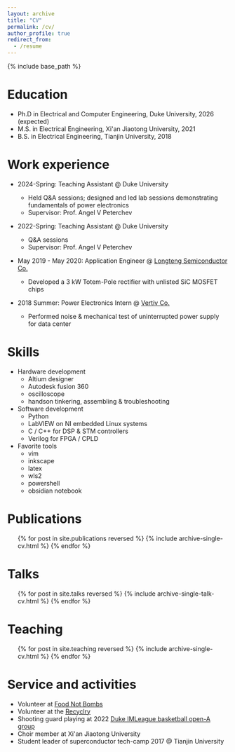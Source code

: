 ```yaml
---
layout: archive
title: "CV"
permalink: /cv/
author_profile: true
redirect_from:
  - /resume
---
```


{% include base_path %}

Education
======
* Ph.D in Electrical and Computer Engineering, Duke University, 2026 (expected)
* M.S. in Electrical Engineering, Xi'an Jiaotong University, 2021
* B.S. in Electrical Engineering, Tianjin University, 2018

Work experience
======
* 2024-Spring: Teaching Assistant @ Duke University
  * Held Q&A sessions; designed and led lab sessions demonstrating fundamentals of power electronics
  * Supervisor: Prof. Angel V Peterchev

* 2022-Spring: Teaching Assistant @ Duke University
  * Q&A sessions
  * Supervisor: Prof. Angel V Peterchev

* May 2019 - May 2020: Application Engineer @ [Longteng Semiconductor Co.](https://www.lonten.cc/)
  * Developed a 3 kW Totem-Pole rectifier with unlisted SiC MOSFET chips

* 2018 Summer: Power Electronics Intern @ [Vertiv Co.](https://www.vertiv.com/en-us/)
  * Performed noise & mechanical test of uninterrupted power supply for data center
  
Skills
======
* Hardware development
  * Altium designer
  * Autodesk fusion 360
  * oscilloscope
  * handson tinkering, assembling & troubleshooting
* Software development
  * Python
  * LabVIEW on NI embedded Linux systems
  * C / C++ for DSP & STM controllers
  * Verilog for FPGA / CPLD
* Favorite tools
  * vim
  * inkscape
  * latex
  * wls2
  * powershell
  * obsidian notebook



Publications
======
  <ul>{% for post in site.publications reversed %}
    {% include archive-single-cv.html %}
  {% endfor %}</ul>
  
Talks
======
  <ul>{% for post in site.talks reversed %}
    {% include archive-single-talk-cv.html  %}
  {% endfor %}</ul>
  
Teaching
======
  <ul>{% for post in site.teaching reversed %}
    {% include archive-single-cv.html %}
  {% endfor %}</ul>
  
Service and activities
======
* Volunteer at [Food Not Bombs](https://en.wikipedia.org/wiki/Food_Not_Bombs)
* Volunteer at the [Recyclry](https://www.recyclery.org/)
* Shooting guard playing at 2022 [Duke IMLeague basketball open-A group](https://www.imleagues.com/spa/sport/35f401b671cc4caa98af4636139635db/home#sportname)
* Choir member at Xi'an Jiaotong University
* Student leader of superconductor tech-camp 2017 @ Tianjin University
